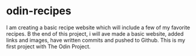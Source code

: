 # odin-recipes
I am creating a basic recipe website which will include a few of my favorite recipes. B the end of this project, i will ave made a basic website, added links and images, have written commits and pushed to Github. This is my first project with The Odin Project. 
